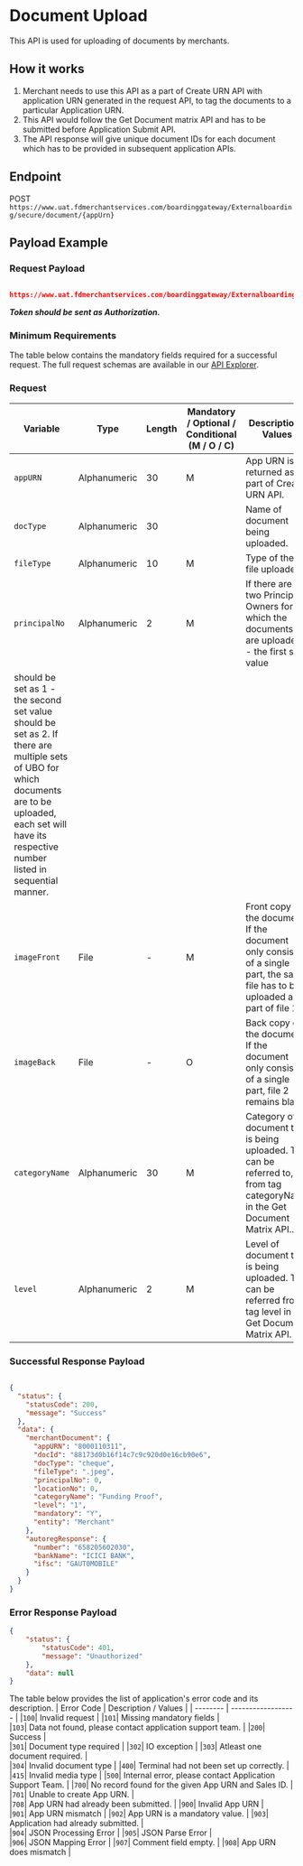 # Document Upload

This API is used for uploading of documents by merchants.

## How it works
1. Merchant needs to use this API as a part of Create URN API with application URN generated in the request API, to tag the documents to 
   a particular Application URN.
2. This API would follow the Get Document matrix API and has to be submitted before Application Submit API.
3. The API response will give unique document IDs for each document which has to be provided in subsequent application APIs. 

## Endpoint

POST `https://www.uat.fdmerchantservices.com/boardinggateway/Externalboarding/secure/document/{appUrn}`

## Payload Example

### Request Payload

```json

https://www.uat.fdmerchantservices.com/boardinggateway/Externalboarding/secure/document/10000745

```
  
***Token should be sent as Authorization.***

### Minimum Requirements

The table below contains the mandatory fields required for a successful request. The full request schemas are available in our [API Explorer](../api/?type=get&path=/Externalboarding/secure/document/{appUrn}).

### Request
| Variable | Type | Length |  Mandatory / Optional / Conditional  (M / O / C)  | Description / Values |
| -------- | ------- | -- | ------------ | ------------------ |
|`appURN`|Alphanumeric|30|M|App URN is returned as part of Create URN API.|
|`docType`|Alphanumeric|30|| Name of document being uploaded. |
|`fileType`|Alphanumeric|10|M| Type of the file uploaded. |
|`principalNo`|Alphanumeric|2|M|If there are two Principal Owners for which the documents are uploaded. - the first set value
should be set as 1 - the second set value should be set as 2. If there are multiple sets of UBO for which documents are to be uploaded, each set will have its respective number listed in sequential manner.|
|`imageFront`|File|-|M|Front copy of the document. If the document only consists of a single part, the same file has to be uploaded as part of file 1. |
|`imageBack`|File|-|O|Back copy of the document. If the document only consists of a single part, file 2 remains blank.|
|`categoryName`|Alphanumeric|30|M| Category of document that is being uploaded. This can be referred to, from tag categoryName in the Get Document Matrix API..|
|`level`|Alphanumeric|2|M|Level of document that is being uploaded. This can be referred from tag level in the Get Document Matrix API.|


### Successful Response Payload

```json

{
  "status": {
    "statusCode": 200,
    "message": "Success"
  },
  "data": {
    "merchantDocument": {
      "appURN": "8000110311",
      "docId": "88173d0b16f14c7c9c920d0e16cb90e6",
      "docType": "cheque",
      "fileType": ".jpeg",
      "principalNo": 0,
      "locationNo": 0,
      "categoryName": "Funding Proof",
      "level": "1",
      "mandatory": "Y",
      "entity": "Merchant"
    },
    "autoregResponse": {
      "number": "658205602030",
      "bankName": "ICICI BANK",
      "ifsc": "GAUT0MOBILE"
    }
  }
}
```

### Error Response Payload

```json
{
	"status": {
		"statusCode": 401,
		"message": "Unauthorized"
	},
	"data": null
}
```

The table below provides the list of application's error code and its description.
| Error Code |  Description / Values |
| --------  | ------------------ |
|`100`| Invalid request |
|`101`| Missing mandatory fields |  
|`103`| Data not found, please contact application support team. |
|`200`| Success |  
|`301`| Document type required |
|`302`| IO exception |
|`303`| Atleast one document required. |  
|`304`| Invalid document type |
|`400`| Terminal had not been set up correctly. |  
|`415`| Invalid media type |
|`500`| Internal error, please contact Application Support Team. |
|`700`| No record found for the given App URN and Sales ID. |
|`701`| Unable to create App URN. |  
|`708`| App URN had already been submitted. |
|`900`| Invalid App URN |  
|`901`| App URN mismatch |
|`902`| App URN is a mandatory value. |
|`903`| Application had already submitted. |  
|`904`| JSON Processing Error |
|`905`| JSON Parse Error |  
|`906`| JSON Mapping Error |
|`907`| Comment field empty. |
|`908`| App URN does mismatch |

